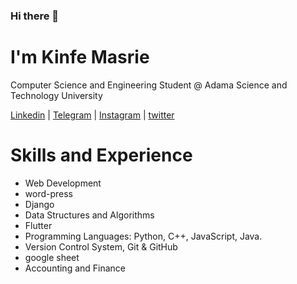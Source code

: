 ### Hi there 👋

# I'm Kinfe Masrie
Computer Science and Engineering Student @ Adama Science and Technology University

[Linkedin](https://www.linkedin.com/in/kinfe-masrie-22512920b/) | [Telegram](https://t.me/kinfe_19) | [Instagram](https://www.instagram.com/kinfe_19/) | [twitter](https://twitter.com/Kinfe_19)  



# Skills and Experience

-   Web Development
-   word-press
-   Django
-   Data Structures and Algorithms
-   Flutter
-   Programming Languages: Python, C++, JavaScript, Java.
-   Version Control System, Git & GitHub
-   google sheet
-   Accounting and Finance
